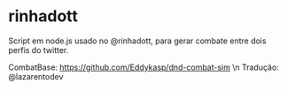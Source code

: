 # rinhadott
Script em node.js usado no @rinhadott, para gerar combate entre dois perfis do twitter.

CombatBase: https://github.com/Eddykasp/dnd-combat-sim \n
Tradução: @lazarentodev
